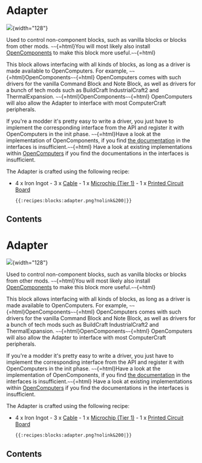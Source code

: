 # Adapter

![](/blocks/adapter.png){width="128"}

Used to control non-component blocks, such as vanilla blocks or blocks
from other mods. `~~`{=html}You will most likely also install
[OpenComponents](<https://github.com/MightyPirates/OpenComponents>) to
make this block more useful.`~~`{=html}

This block allows interfacing with all kinds of blocks, as long as a
driver is made available to OpenComputers. For example,
`~~`{=html}OpenComponents`~~`{=html} OpenComputers comes with such
drivers for the vanilla Command Block and Note Block, as well as drivers
for a bunch of tech mods such as BuildCraft IndustrialCraft2 and
ThermalExpansion. `~~`{=html}OpenComponents`~~`{=html} OpenComputers
will also allow the Adapter to interface with most ComputerCraft
peripherals.

If you're a modder it's pretty easy to write a driver, you just have
to implement the corresponding interface from the API and register it
with OpenComputers in the init phase. `~~`{=html}Have a look at the
implementation of OpenComponents, if you find [the
documentation](<https://github.com/MightyPirates/OpenComputers/tree/master/src/main/java/li/cil/oc/api>)
in the interfaces is insufficient.`~~`{=html} Have a look at existing
implementations within
[OpenComputers](<https://github.com/MightyPirates/OpenComputers/tree/master-MC1.8/src/main/scala/li/cil/oc/integration>)
if you find the documentations in the interfaces is insufficient.

The Adapter is crafted using the following recipe:

- 4 x Iron Ingot - 3 x [Cable](/block/cable) - 1 x [Microchip (Tier
1)](/item/materials) - 1 x [Printed Circuit Board](/item/materials)

      {{:recipes:blocks:adapter.png?nolink&200|}}

## Contents

# Adapter

![](/blocks/adapter.png){width="128"}

Used to control non-component blocks, such as vanilla blocks or blocks
from other mods. `~~`{=html}You will most likely also install
[OpenComponents](<https://github.com/MightyPirates/OpenComponents>) to
make this block more useful.`~~`{=html}

This block allows interfacing with all kinds of blocks, as long as a
driver is made available to OpenComputers. For example,
`~~`{=html}OpenComponents`~~`{=html} OpenComputers comes with such
drivers for the vanilla Command Block and Note Block, as well as drivers
for a bunch of tech mods such as BuildCraft IndustrialCraft2 and
ThermalExpansion. `~~`{=html}OpenComponents`~~`{=html} OpenComputers
will also allow the Adapter to interface with most ComputerCraft
peripherals.

If you're a modder it's pretty easy to write a driver, you just have
to implement the corresponding interface from the API and register it
with OpenComputers in the init phase. `~~`{=html}Have a look at the
implementation of OpenComponents, if you find [the
documentation](<https://github.com/MightyPirates/OpenComputers/tree/master/src/main/java/li/cil/oc/api>)
in the interfaces is insufficient.`~~`{=html} Have a look at existing
implementations within
[OpenComputers](<https://github.com/MightyPirates/OpenComputers/tree/master-MC1.8/src/main/scala/li/cil/oc/integration>)
if you find the documentations in the interfaces is insufficient.

The Adapter is crafted using the following recipe:

- 4 x Iron Ingot - 3 x [Cable](/block/cable) - 1 x [Microchip (Tier
1)](/item/materials) - 1 x [Printed Circuit Board](/item/materials)

      {{:recipes:blocks:adapter.png?nolink&200|}}

## Contents
